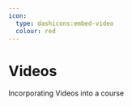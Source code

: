 ```yaml
---
icon:
  type: dashicons:embed-video
  colour: red
---
```



# Videos


Incorporating Videos into a course
